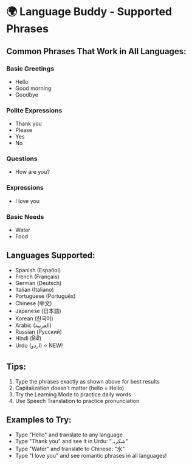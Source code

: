 # 🌍 Language Buddy - Supported Phrases

## Common Phrases That Work in All Languages:

### Basic Greetings
- Hello
- Good morning
- Goodbye

### Polite Expressions  
- Thank you
- Please
- Yes
- No

### Questions
- How are you?

### Expressions
- I love you

### Basic Needs
- Water
- Food

## Languages Supported:
- Spanish (Español)
- French (Français)
- German (Deutsch)
- Italian (Italiano)
- Portuguese (Português)
- Chinese (中文)
- Japanese (日本語)
- Korean (한국어)
- Arabic (العربية)
- Russian (Русский)
- Hindi (हिंदी)
- Urdu (اردو) ⭐ NEW!

## Tips:
1. Type the phrases exactly as shown above for best results
2. Capitalization doesn't matter (hello = Hello)
3. Try the Learning Mode to practice daily words
4. Use Speech Translation to practice pronunciation

## Examples to Try:
- Type "Hello" and translate to any language
- Type "Thank you" and see it in Urdu: "شکریہ"
- Type "Water" and translate to Chinese: "水"
- Type "I love you" and see romantic phrases in all languages!
